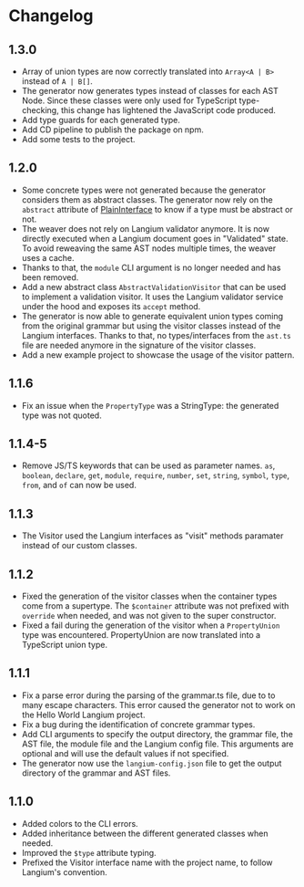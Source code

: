 # Changelog

## 1.3.0

- Array of union types are now correctly translated into `Array<A | B>` instead of `A | B[]`.
- The generator now generates types instead of classes for each AST Node. Since these classes were only used for TypeScript type-checking, this change has lightened the JavaScript code produced. 
- Add type guards for each generated type.
- Add CD pipeline to publish the package on npm.
- Add some tests to the project.

## 1.2.0

- Some concrete types were not generated because the generator considers them as abstract classes. The generator now rely on the `abstract` attribute of [PlainInterface](https://github.com/eclipse-langium/langium/blob/77d16cf085d6c57d3cce9386aceb21b19d07ac62/packages/langium/src/grammar/type-system/type-collector/plain-types.ts#L25) to know if a type must be abstract or not.
- The weaver does not rely on Langium validator anymore. It is now directly executed when a Langium document goes in "Validated" state. To avoid reweaving the same AST nodes multiple times, the weaver uses a cache.
- Thanks to that, the `module` CLI argument is no longer needed and has been removed.
- Add a new abstract class `AbstractValidationVisitor` that can be used to implement a validation visitor. It uses the Langium validator service under the hood and exposes its `accept` method.
- The generator is now able to generate equivalent union types coming from the original grammar but using the visitor classes instead of the Langium interfaces. Thanks to that, no types/interfaces from the `ast.ts` file are needed anymore in the signature of the visitor classes.
- Add a new example project to showcase the usage of the visitor pattern.


## 1.1.6

- Fix an issue when the `PropertyType` was a StringType: the generated type was not quoted.

## 1.1.4-5

- Remove JS/TS keywords that can be used as parameter names. `as`, `boolean`, `declare`, `get`, `module`, `require`, `number`, `set`, `string`, `symbol`, `type`, `from`, and `of` can now be used.

## 1.1.3

- The Visitor used the Langium interfaces as "visit" methods paramater instead of our custom classes.

## 1.1.2

- Fixed the generation of the visitor classes when the container types come from a supertype. The `$container` attribute was not prefixed with `override` when needed, and was not given to the super constructor.
- Fixed a fail during the generation of the visitor when a `PropertyUnion` type was encountered. PropertyUnion are now translated into a TypeScript union type.

## 1.1.1

- Fix a parse error during the parsing of the grammar.ts file, due to to many escape characters. This error caused the generator not to work on the Hello World Langium project.
- Fix a bug during the identification of concrete grammar types.
- Add CLI arguments to specify the output directory, the grammar file, the AST file, the module file and the Langium config file. This arguments are optional and will use the default values if not specified.
- The generator now use the `langium-config.json` file to get the output directory of the grammar and AST files.

## 1.1.0

- Added colors to the CLI errors.
- Added inheritance between the different generated classes when needed.
- Improved the `$type` attribute typing.
- Prefixed the Visitor interface name with the project name, to follow Langium's convention.